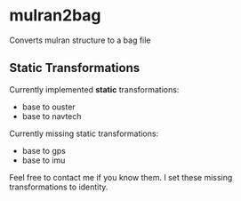 # mulran2bag

Converts mulran structure to a bag file

## Static Transformations

Currently implemented **static** transformations:
- base to ouster
- base to navtech

Currently missing static transformations:
- base to gps
- base to imu

Feel free to contact me if you know them. I set these missing transformations to identity.
